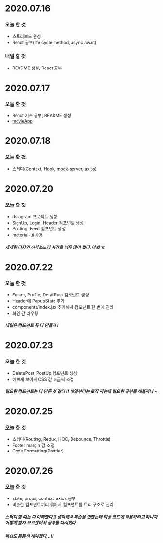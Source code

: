 # 2020.07.16
### 오늘 한 것
* 스토리보드 완성
* React 공부(life cycle method, async await)

### 내일 할 것
* README 생성, React 공부

# 2020.07.17
### 오늘 한 것
* React 기초 공부, README 생성
* [movieApp](https://github.com/jiwon1217/movie_app_2020)

# 2020.07.18
### 오늘 한 것
* 스터디(Context, Hook, mock-server, axios)

# 2020.07.20
### 오늘 한 것
* dstagram 프로젝트 생성
* SignUp, Login, Header 컴포넌트 생성
* Posting, Feed 컴포넌트 생성
* material-ui 사용

##### 세세한 디자인 신경쓰느라 시간을 너무 많이 썼다. 아쉽 ㅠ 

# 2020.07.22
### 오늘 한 것
* Footer, Profile, DetailPost 컴포넌트 생성
* Header에 PopupState 추가
* components/index.jsx 추가해서 컴포넌트 한 번에 관리
* 화면 간 라우팅
##### 내일은 컴포넌트 꼭 다 만들자 !

# 2020.07.23
### 오늘 한 것
* DeletePost, PostUp 컴포넌트 생성
* 예쁘게 보이게 CSS 값 조금씩 조정
##### 필요한 컴포넌트는 다 만든 것 같다 !! 내일부터는 로직 짜는데 필요한 공부를 해볼까나 ~ 

# 2020.07.25
### 오늘 한 것
* 스터디(Routing, Redux, HOC, Debounce, Throttle)
* Footer margin 값 조정
* Code Formatting(Prettier)

# 2020.07.26
### 오늘 한 것
* state, props, context, axios 공부
* 비슷한 컴포넌트끼리 묶어서 컴포넌트를 트리 구조로 관리
##### 스터디 할 때는 다 이해했다고 생각해서 복습을 안했는데 막상 코드에 적용하려고 하니까 어떻게 할지 모르겠어서 공부를 다시했다
##### 복습도 틈틈히 해야겠다...!!

